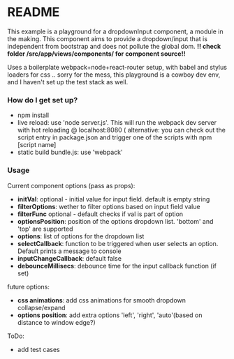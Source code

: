 # README #

This example is a playground for a dropdownInput component, a module in the making. This component aims to provide a dropdown/input that is independent from bootstrap and does not pollute the global dom.
**!! check folder /src/app/views/components/ for component source!!**

Uses a boilerplate webpack+node+react-router setup, with babel and stylus loaders for css
.. sorry for the mess, this playground is a cowboy dev env, and I haven't set up the test stack as well.

### How do I get set up? ###

* npm install
* live reload: use 'node server.js'. This will run the webpack dev server with hot reloading @ localhost:8080 ( alternative: you can check out the script entry in package.json and trigger one of the scripts with npm [script name]
* static build bundle.js: use 'webpack'


### Usage ###

Current component options (pass as props):

* **initVal**: optional - initial value for input field. default is empty string
* **filterOptions**: wether to filter options based on input field value
* **filterFunc** optional - default checks if val is part of option
* **optionsPosition**: position of the options dropdown list. 'bottom' and 'top' are supported
* **options**: list of options for the dropdown list
* **selectCallback**: function to be triggered when user selects an option. Default prints a message to console
* **inputChangeCallback**: default false
* **debounceMillisecs**: debounce time for the input callback function (if set)

future options:
* **css animations**: add css animations for smooth dropdown collapse/expand
* **options position**: add extra options 'left', 'right', 'auto'(based on distance to window edge?)

ToDo:
* add test cases